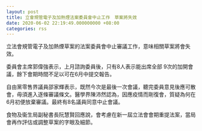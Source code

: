 ```yaml
---
layout: post
title: 立會規管電子及加熱煙法案委員會中止工作　草案將失效
date: 2020-06-02 22:19:49.000000000 +08:00
categories: rss
---
```


立法會規管電子及加熱煙草案的法案委員會中止審議工作，意味相關草案將會失效。

委員會主席郭偉強表示，上月諮詢委員後，只有8人表示能出席全部 9次的加開會議，餘下會期時間不足以可在6月中提交報告。

自由黨零售界議員邵家輝表示，既然今次是最後一次會議，聽完委員意見後應可散會，毋須進入逐條審議條文。醫學界陳沛然認為，因應疫情而剛復會，質疑為何在6月初便放棄審議。最終有8名議員同意中止會議。

食物及衞生局副秘書長阮慧賢回應說，會考慮在新一屆立法會會期重提法案，當局會再作評估或調整草案的字眼及細節。
